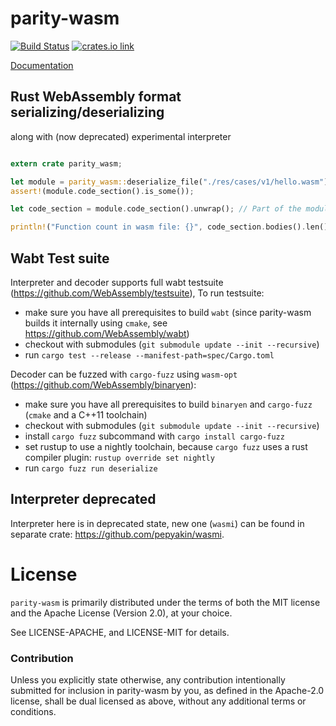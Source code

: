 # parity-wasm

[![Build Status](https://travis-ci.org/paritytech/parity-wasm.svg?branch=master)](https://travis-ci.org/paritytech/parity-wasm)
[![crates.io link](https://img.shields.io/crates/v/parity-wasm.svg)](https://crates.io/crates/parity-wasm)

[Documentation](https://paritytech.github.io/parity-wasm/parity_wasm/)

## Rust WebAssembly format serializing/deserializing

along with (now deprecated) experimental interpreter

```rust

extern crate parity_wasm;

let module = parity_wasm::deserialize_file("./res/cases/v1/hello.wasm").unwrap();
assert!(module.code_section().is_some());

let code_section = module.code_section().unwrap(); // Part of the module with functions code

println!("Function count in wasm file: {}", code_section.bodies().len());
```

## Wabt Test suite

Interpreter and decoder supports full wabt testsuite (https://github.com/WebAssembly/testsuite), To run testsuite:

- make sure you have all prerequisites to build `wabt` (since parity-wasm builds it internally using `cmake`, see https://github.com/WebAssembly/wabt)
- checkout with submodules (`git submodule update --init --recursive`)
- run `cargo test --release --manifest-path=spec/Cargo.toml`

Decoder can be fuzzed with `cargo-fuzz` using `wasm-opt` (https://github.com/WebAssembly/binaryen):

- make sure you have all prerequisites to build `binaryen` and `cargo-fuzz` (`cmake` and a C++11 toolchain)
- checkout with submodules (`git submodule update --init --recursive`)
- install `cargo fuzz` subcommand with `cargo install cargo-fuzz`
- set rustup to use a nightly toolchain, because `cargo fuzz` uses a rust compiler plugin: `rustup override set nightly`
- run `cargo fuzz run deserialize`

## Interpreter deprecated

Interpreter here is in deprecated state, new one (`wasmi`) can be found in separate crate: https://github.com/pepyakin/wasmi.

# License

`parity-wasm` is primarily distributed under the terms of both the MIT
license and the Apache License (Version 2.0), at your choice.

See LICENSE-APACHE, and LICENSE-MIT for details.

### Contribution

Unless you explicitly state otherwise, any contribution intentionally submitted
for inclusion in parity-wasm by you, as defined in the Apache-2.0 license, shall be
dual licensed as above, without any additional terms or conditions.